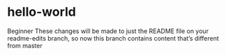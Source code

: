 # hello-world
Beginner
These changes will be made to just the README file on your readme-edits branch, so now this branch contains content that’s different from master
